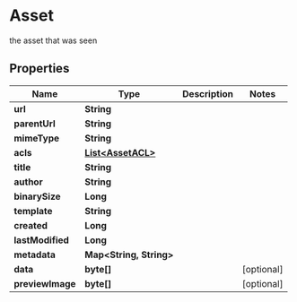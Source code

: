 

# Asset

the asset that was seen

## Properties

| Name | Type | Description | Notes |
|------------ | ------------- | ------------- | -------------|
|**url** | **String** |  |  |
|**parentUrl** | **String** |  |  |
|**mimeType** | **String** |  |  |
|**acls** | [**List&lt;AssetACL&gt;**](AssetACL.md) |  |  |
|**title** | **String** |  |  |
|**author** | **String** |  |  |
|**binarySize** | **Long** |  |  |
|**template** | **String** |  |  |
|**created** | **Long** |  |  |
|**lastModified** | **Long** |  |  |
|**metadata** | **Map&lt;String, String&gt;** |  |  |
|**data** | **byte[]** |  |  [optional] |
|**previewImage** | **byte[]** |  |  [optional] |



